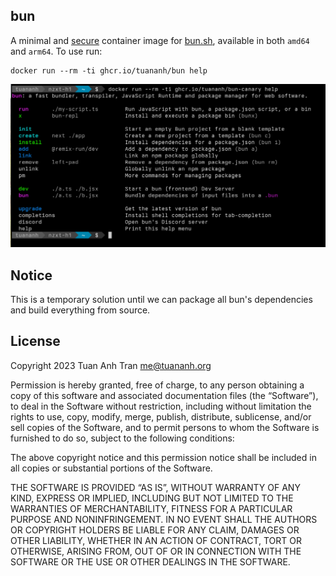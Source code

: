 bun
---

A minimal and [secure](https://github.com/tuananh/bun-container-image/security/advisories) container image for [bun.sh](https://bun.sh/), available in both `amd64` and `arm64`. To use run:

```
docker run --rm -ti ghcr.io/tuananh/bun help
```

![](./bun.png)

## Notice

This is a temporary solution until we can package all bun's dependencies and build everything from source.

## License

Copyright 2023 Tuan Anh Tran <me@tuananh.org>

Permission is hereby granted, free of charge, to any person obtaining a copy of this software and associated documentation files (the “Software”), to deal in the Software without restriction, including without limitation the rights to use, copy, modify, merge, publish, distribute, sublicense, and/or sell copies of the Software, and to permit persons to whom the Software is furnished to do so, subject to the following conditions:

The above copyright notice and this permission notice shall be included in all copies or substantial portions of the Software.

THE SOFTWARE IS PROVIDED “AS IS”, WITHOUT WARRANTY OF ANY KIND, EXPRESS OR IMPLIED, INCLUDING BUT NOT LIMITED TO THE WARRANTIES OF MERCHANTABILITY, FITNESS FOR A PARTICULAR PURPOSE AND NONINFRINGEMENT. IN NO EVENT SHALL THE AUTHORS OR COPYRIGHT HOLDERS BE LIABLE FOR ANY CLAIM, DAMAGES OR OTHER LIABILITY, WHETHER IN AN ACTION OF CONTRACT, TORT OR OTHERWISE, ARISING FROM, OUT OF OR IN CONNECTION WITH THE SOFTWARE OR THE USE OR OTHER DEALINGS IN THE SOFTWARE.
